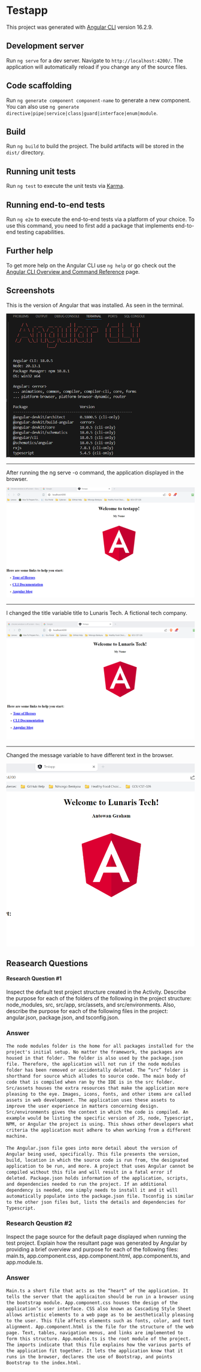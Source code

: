 # Testapp

This project was generated with [Angular CLI](https://github.com/angular/angular-cli) version 16.2.9.

## Development server

Run `ng serve` for a dev server. Navigate to `http://localhost:4200/`. The application will automatically reload if you change any of the source files.

## Code scaffolding

Run `ng generate component component-name` to generate a new component. You can also use `ng generate directive|pipe|service|class|guard|interface|enum|module`.

## Build

Run `ng build` to build the project. The build artifacts will be stored in the `dist/` directory.

## Running unit tests

Run `ng test` to execute the unit tests via [Karma](https://karma-runner.github.io).

## Running end-to-end tests

Run `ng e2e` to execute the end-to-end tests via a platform of your choice. To use this command, you need to first add a package that implements end-to-end testing capabilities.

## Further help

To get more help on the Angular CLI use `ng help` or go check out the [Angular CLI Overview and Command Reference](https://angular.io/cli) page.

## Screenshots
This is the version of Angular that was installed. As seen in the terminal.

![Angular version install](https://github.com/AntowanG-tech/cst391/blob/main/activities/activity2/a2%20screenshots/angular%20install%20version.png)

---
After running the ng serve -o command, the application displayed in the browser.

![Run server to browser](https://github.com/AntowanG-tech/cst391/blob/main/activities/activity2/a2%20screenshots/angular%20ng%20serve%20-o%20result%20in%20browser.png)

---

I changed the title variable title to Lunaris Tech. A fictional tech company.

![Title variable value changed](https://github.com/AntowanG-tech/cst391/blob/main/activities/activity2/a2%20screenshots/title%20value%20changed%20auto%20refresh.png)

---

Changed the message variable to have different text in the browser.

![Message variable value changed](https://github.com/AntowanG-tech/cst391/blob/main/activities/activity2/a2%20screenshots/changed%20message%20variable.png)


## Reasearch Questions

#### Research Question #1 

Inspect the default test project structure created in the Activity. Describe the purpose for each of the folders of the following in the project structure: node_modules, src, src/app, src/assets, and src/environments. Also, describe the purpose for each of the following files in the project: angular.json, package.json, and tsconfig.json.

### Answer

    The node modules folder is the home for all packages installed for the project's initial setup. No matter the framework, the packages are housed in that folder. The folder is also used by the package.json file. Therefore, the application will not run if the node modules folder has been removed or accidentally deleted. The “src” folder is shorthand for source which alludes to source code. The main body of code that is compiled when ran by the IDE is in the src folder. Src/assets houses the extra resources that make the application more pleasing to the eye. Images, icons, fonts, and other items are called assets in web development. The application uses these assets to improve the user experience in matters concerning design. Src/environments gives the context in which the code is compiled. An example would be listing the specific version of JS, node, Typescript, NPM, or Angular the project is using. This shows other developers what criteria the application must adhere to when working from a different machine. 

    The Angular.json file goes into more detail about the version of Angular being used, specifically. This file presents the version, build, location in which the source code is run from, the designated application to be run, and more. A project that uses Angular cannot be compiled without this file and will result in a fatal error if deleted. Package.json holds information of the application, scripts, and dependencies needed to run the project. If an additional dependency is needed, one simply needs to install it and it will automatically populate into the package.json file. Tsconfig is similar to the other json files but, lists the details and dependencies for Typescript.  

### Research Qeustion #2

Inspect the page source for the default page displayed when running the test project. Explain how the resultant page was generated by Angular by providing a brief overview and purpose for each of the following files: main.ts, app.component.css, app.component.html, app.component.ts, and app.module.ts. 

### Answer
    Main.ts a short file that acts as the “heart” of the application. It tells the server that the applicaiton should be run in a browser using the bootstrap module. App.component.css houses the design of the application’s user interface. CSS also known as Cascading Style Sheet allows artistic elements to a web page as to be aesthetically pleasing to the user. This file affects elements such as fonts, color, and text alignment. App.component.html is the file for the structure of the web page. Text, tables, navigation menus, and links are implemented to form this structure. App.module.ts is the root module of the project. The imports indicate that this file explains how the various parts of the application fit together. It lets the application know that it runs in the browser, declares the use of Bootstrap, and points Bootstrap to the index.html.
